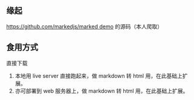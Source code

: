 ## 缘起

[https://github.com/markedjs/marked demo](https://marked.js.org/demo/) 的源码（本人爬取）

## 食用方式

直接下载

1. 本地用 live server 直接跑起来，做 markdown 转 html 用，在此基础上扩展。
2. 亦可部署到 web 服务器上，做 markdown 转 html 用，在此基础上扩展。
